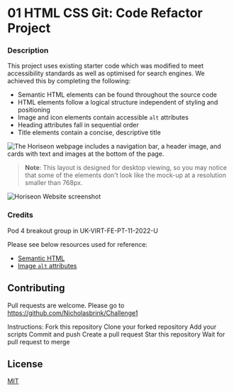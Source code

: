 # 01 HTML CSS Git: Code Refactor Project

### Description 

This project uses existing starter code which was modified to meet accessibility standards as well as optimised for search engines. We achieved this by completing the following:

* Semantic HTML elements can be found throughout the source code
* HTML elements follow a logical structure independent of styling and positioning
* Image and icon elements contain accessible `alt` attributes
* Heading attributes fall in sequential order
* Title elements contain a concise, descriptive title

![The Horiseon webpage includes a navigation bar, a header image, and cards with text and images at the bottom of the page.](Assets/01-html-css-git-challenge-demo.png)

> **Note**: This layout is designed for desktop viewing, so you may notice that some of the elements don't look like the mock-up at a resolution smaller than 768px. 

<img src="assets\images\Screenshot_20221205_100440.png" alt="Horiseon Website screenshot">

### Credits 

Pod 4 breakout group in UK-VIRT-FE-PT-11-2022-U

Please see below resources used for reference:
* [Semantic HTML](https://www.w3schools.com/html/html5_semantic_elements.asp)
* [Image `alt` attributes](https://www.w3schools.com/tags/att_img_alt.asp)

## Contributing

Pull requests are welcome. Please go to https://github.com/Nicholasbrink/Challenge1

Instructions:
  Fork this repository
  Clone your forked repository
  Add your scripts
  Commit and push
  Create a pull request
  Star this repository
  Wait for pull request to merge

## License

[MIT](https://choosealicense.com/licenses/mit/)








